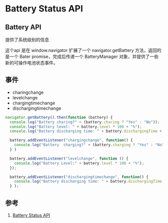 # Battery Status API

## Battery API

提供了系统级别的信息

这个api 是在 window.navigator 扩展了一个 navigator.getBattery 方法，返回的是一个 Bater promise，完成后传递一个 BatteryManager 对象，并提供了一些新的可操作电池状态事件。

## 事件

- charingchange
- levelchange
- chargingtimechange
- dischargingtimechange

```javascript
navigator.getBattery().then(function (battery) {
  console.log("Battery charing?" + (battery.charing ? "Yes" : "No"));
  console.log("Battery level: " + battery.level * 100 + "%");
  console.log("Battery discharging time: " + battery.dischargingTime + "seconds");

  battery.addEventListener("chargingchange", function() {
    console.log("Battery  charging?" + (battery.charging ? "Yes" : "No"));
  } )

  battery.addEventListener("levelchange", function () {
    console.log("Battery Level:" + battery.level * 100 + "%");
  });

  battery.addEventListener("dischargingtimechange", function() {
    console.log("Battery discharging time: " + battery.dischargingTime + "seconds");
  } );
```

## 参考

1. [Battery Status API](https://developer.mozilla.org/zh-CN/docs/Web/API/Battery_Status_API)

